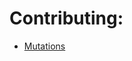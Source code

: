 # Contributing:
* [Mutations](https://github.com/The-TimewornDevs/CurieAPI-SimpleAdditionales/tree/docs/PR/mutations.md)